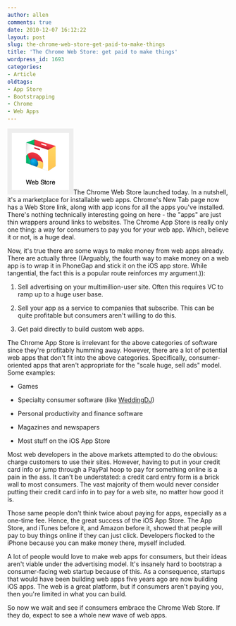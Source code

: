 ```yaml
---
author: allen
comments: true
date: 2010-12-07 16:12:22
layout: post
slug: the-chrome-web-store-get-paid-to-make-things
title: 'The Chrome Web Store: get paid to make things'
wordpress_id: 1693
categories:
- Article
oldtags:
- App Store
- Bootstrapping
- Chrome
- Web Apps
---
```


![](/images/wp-uploads/2010/12/chromestore.png)The Chrome Web Store launched today. In a nutshell, it's a marketplace for installable web apps. Chrome's New Tab page now has a Web Store link, along with app icons for all the apps you've installed. There's nothing technically interesting going on here - the "apps" are just thin wrappers around links to websites. The Chrome App Store is really only one thing: a way for consumers to pay you for your web app. Which, believe it or not, is a huge deal.

Now, it's true there are some ways to make money from web apps already. There are actually three ((Arguably, the fourth way to make money on a web app is to wrap it in PhoneGap and stick it on the iOS app store. While tangential, the fact this is a popular route reinforces my argument.)):



	
  1. Sell advertising on your multimillion-user site. Often this requires VC to ramp up to a huge user base.

	
  2. Sell your app as a service to companies that subscribe. This can be quite profitable but consumers aren't willing to do this.

	
  3. Get paid directly to build custom web apps.


The Chrome App Store is irrelevant for the above categories of software since they're profitably humming away. However, there are a lot of potential web apps that don't fit into the above categories. Specifically, consumer-oriented apps that aren't appropriate for the "scale huge, sell ads" model. Some examples:

* Games

* Specialty consumer software (like [WeddingDJ](http://steamclocksw.com/weddingdj/))

* Personal productivity and finance software

* Magazines and newspapers

* Most stuff on the iOS App Store


Most web developers in the above markets attempted to do the obvious: charge customers to use their sites. However, having to put in your credit card info or jump through a PayPal hoop to pay for something online is a pain in the ass. It can't be understated: a credit card entry form is a brick wall to most consumers. The vast majority of them would never consider putting their credit card info in to pay for a web site, no matter how good it is.

Those same people don't think twice about paying for apps, especially as a one-time fee. Hence, the great success of the iOS App Store. The App Store, and iTunes before it, and Amazon before it, showed that people will pay to buy things online if they can just click. Developers flocked to the iPhone because you can make money there, myself included.

A lot of people would love to make web apps for consumers, but their ideas aren't viable under the advertising model. It's insanely hard to bootstrap a consumer-facing web startup because of this. As a consequence, startups that would have been building web apps five years ago are now building iOS apps. The web is a great platform, but if consumers aren't paying you, then you're limited in what you can build.

So now we wait and see if consumers embrace the Chrome Web Store. If they do, expect to see a whole new wave of web apps.
